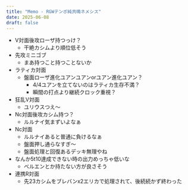 ```yaml
---
title: "Memo - RGWテンポ純共鳴ネメシス"
date: 2025-06-08
draft: false
---
```


- V対面後攻ローザ持つっけ？
	- 干絶カシムより順位低そう
- 先攻ミニゴブ
	- まあ持つこと持つことないか
- ラティカ対面
	- 盤面ローザ進化ユアンユアンorユアン進化ユアン？
		- 4/4ユアンを立てないのはラティカ生存不満？
		- 瞬間の打点より継続クロック重視？
- 狂乱V対面
	- ユリウスつえ〜
- Nc対面後攻カシム持つ？
	- ルルナイ気まずいよなぁ
- Nc対面
	- ルルナイあると普通に負けるなぁ
	- 盤面押し通らなすぎ〜
	- 盤面処理と回復あるデッキ無理やね
- なんか5t10達成できない時の出力めっちゃ低いな
	- ベルエンとか持たない方が良さそう
- 連携R対面
	- 先23カシムをブレバンx2エリカで処理されて、後続続かず終わった